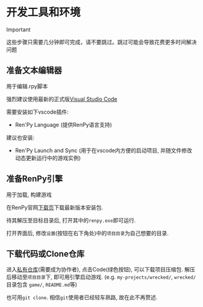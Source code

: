 # 开发工具和环境

> [!IMPORTANT]
> 这些步骤只需要几分钟即可完成，请不要跳过。跳过可能会导致花费更多时间解决问题

## 准备文本编辑器

用于编辑.rpy脚本

强烈建议使用最新的正式版[Visual Studio Code](https://code.visualstudio.com/)

需要安装如下vscode插件:

- Ren'Py Language (提供RenPy语言支持)

建议也安装: 

- Ren'Py Launch and Sync (用于在vscode内方便的启动项目, 并随文件修改动态更新运行中的游戏实例)

## 准备RenPy引擎

用于加载, 构建游戏

在RenPy官网[下载页](https://www.renpy.org/latest.html)下载最新版本安装包. 

待其解压至目标目录后, 打开其中的`renpy.exe`即可运行.

打开界面后, 修改`设置`(按钮在右下角处)中的`项目目录`为自己想要的目录.

## 下载代码或Clone仓库

进入[私有仓库](https://github.com/naganohara-yoshino/wrecked)(需要成为协作者), 点击Code(绿色按钮), 可以下载项目压缩包. 解压后移动至`项目目录`下, 即可用引擎启动游戏. (e.g. `my-projects/wrecked/`, `wrecked/`目录包含 `game/`, `README.md`等)

也可用`git clone`. 相信`git`使用者已经轻车熟路, 故在此不再赘述. 



